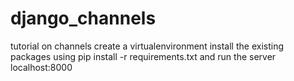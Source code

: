 # django_channels
tutorial on channels
create a virtualenvironment 
install the existing packages using pip install -r requirements.txt
and run the server localhost:8000
